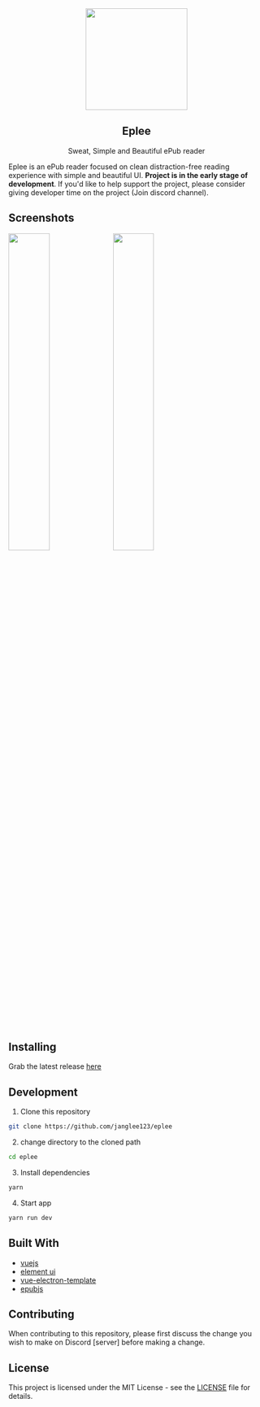 <div align="center">
<img src="https://github.com/Janglee123/eplee/blob/master/build/icons/256x256.png" width=200px height=200px ></p>
<h2>Eplee</h2>
Sweat, Simple and Beautiful ePub reader
</div>

Eplee is an ePub reader focused on clean distraction-free reading experience with simple and beautiful UI.  **Project is in the early stage of development**.  If you'd like to help support the project, please consider giving developer time on the project (Join discord channel).

## Screenshots
<img src="https://raw.githubusercontent.com/Janglee123/eplee/master/screenshoots/screenshot_2" width=40% height=auto margin=auto>
<img src="https://raw.githubusercontent.com/Janglee123/eplee/master/screenshoots/screenshot_1" width=40% height=auto margin=auto>

## Installing 

Grab the latest release [here](https://github.com/Janglee123/eplee/releases)     

## Development

1. Clone this repository

```bash
git clone https://github.com/janglee123/eplee
```

2. change directory to the cloned path

```bash
cd eplee
```

3. Install dependencies
```bash
yarn 
```

4. Start app
```bash
yarn run dev
```

## Built With
- [vuejs](https://vuejs.org/)
- [element ui](https://element.eleme.io/#/en-US)
- [vue-electron-template](https://github.com/mubaidr/vue-electron-template)
- [epubjs](https://github.com/futurepress/epub.js/)

## Contributing

When contributing to this repository, please first discuss the change you wish to make on Discord [server] before making a change.

## License

This project is licensed under the MIT License - see the [LICENSE](https://github.com/Janglee123/eplee/blob/master/LICENSE) file for details.
